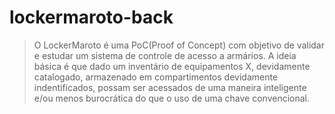 # lockermaroto-back

> O LockerMaroto é uma PoC(Proof of Concept) com objetivo de validar e estudar um sistema de controle de acesso a armários.
> A ideia básica é que dado um inventário de equipamentos X, devidamente catalogado, armazenado em compartimentos devidamente indentificados, possam ser acessados de uma maneira inteligente e/ou menos burocrática do que o uso de uma chave convencional.
